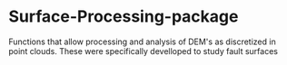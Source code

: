 # Surface-Processing-package
Functions that allow processing and analysis of DEM's as discretized in point clouds. These were specifically develloped to study fault surfaces
